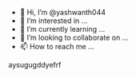 - 👋 Hi, I’m @yashwanth044
- 👀 I’m interested in ...
- 🌱 I’m currently learning ...
- 💞️ I’m looking to collaborate on ...
- 📫 How to reach me ...

<!---
yashwanth044/yashwanth044 is a ✨ special ✨ repository because its `README.md` (this file) appears on your GitHub profile.
You can click the Preview link to take a look at your changes.
--->aysugugddyefrf
